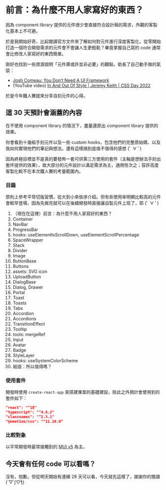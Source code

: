 # 前言：為什麼不用人家寫好的東西？

因為 component library 提供的元件很少會直接符合設計稿的需求，外觀的客製化基本上不可避。

於是我開始好奇，比起閱讀官方文件來了解如何對元件進行深度客製化，從零開始打造一個符合開發需求的元件會不會讓人生更輕鬆？畢竟掌握自己寫的 code 通常會比修改人家寫好的東西簡單。

剛好也找到一些資源說明「元件庫或許並非必要」的觀點，助長了自己動手做的氣燄：

- [Josh Comeau: You Don’t Need A UI Framework](https://www.smashingmagazine.com/2022/05/you-dont-need-ui-framework/)
- (YouTube video) [In And Out Of Style | Jeremy Keith | CSS Day 2022](https://youtu.be/CdZZcbZG83o)

於是今年鐵人賽就來分享自刻元件的心得。

## 這 30 天預計會涵蓋的內容

在不使用 component library 的情況下，盡量還原出 component library 提供的效果。

你會看到十幾組手刻元件以及一些 custom hooks，包含他們的完整原始碼、以及我如何實現他們的筆記與想法。還有這樣搞到底值不值得的感想 (ﾟ ∀ ﾟ)

因為終極目標並不是真的要發佈一套可供第三方使用的套件（主軸是想辦法手刻出套件提供的效果），故大部分的元件設計以滿足需求為主，通用性次之；容許高度客製化較不在本次鐵人賽的考量範圍內。

### 目錄

原則上參考平常切版習慣，從大到小來依序介紹。但有些使用率明顯比較高的元件會較早登場，因為先做完就可以在後續開發時直接讓自製元件上班了，耶 (ﾟ ∀ ﾟ)

1. （現在在這裡）前言：為什麼不用人家寫好的東西？
2. Container
3. NavBar
4. ProgressBar
5. hooks: useElementIsScrollDown, useElementScrollPercentage
6. SpaceWrapper
7. Stack
8. Divider
9. Image
10. ButtonBase
11. Buttons
12. assets: SVG icon
13. UploadButton
14. DialogBase
15. Dialog, Drawer
16. Portal
17. Toast
18. Toasts
19. Tabs
20. Accordion
21. Accordions
22. TransitionEffect
23. Tooltip
24. tools: mergeRef
25. Input
26. Avatar
27. Badge
28. StyleLayer
29. hooks: useSystemColorScheme
30. 結語：所以值得嗎？

### 使用套件

開發時使用 `create-react-app` 來搭建專案的基礎建設，除此之外預計會使用到的套件如下：

```json
"react": "^18"
"typescript": "^4.8.2"
"classnames": "^2.3.1"
"@emotion/css": "^11.10.0"
```

### 比較對象

以平常開發時最常接觸到的 [MUI v5](https://mui.com/) 為主。

## 今天會有任何 code 可以看嗎？

沒有，抱歉。但從明天開始有連續 28 天可以看，今天就先這樣了，謝謝你的閱讀 (´▽`ʃ♡ƪ)
